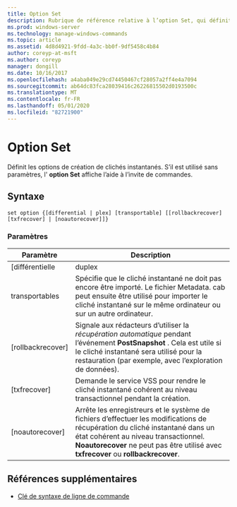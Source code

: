 ```yaml
---
title: Option Set
description: Rubrique de référence relative à l’option Set, qui définit les options de création de clichés instantanés.
ms.prod: windows-server
ms.technology: manage-windows-commands
ms.topic: article
ms.assetid: 4d8d4921-9fdd-4a3c-bb0f-9df5458c4b84
author: coreyp-at-msft
ms.author: coreyp
manager: dongill
ms.date: 10/16/2017
ms.openlocfilehash: a4aba049e29cd74450467cf28057a2ff4e4a7094
ms.sourcegitcommit: ab64dc83fca28039416c26226815502d0193500c
ms.translationtype: MT
ms.contentlocale: fr-FR
ms.lasthandoff: 05/01/2020
ms.locfileid: "82721900"
---
```

# <a name="set-option"></a>Option Set

Définit les options de création de clichés instantanés. S’il est utilisé sans paramètres, l' **option Set** affiche l’aide à l’invite de commandes.

## <a name="syntax"></a>Syntaxe

```
set option {[differential | plex] [transportable] [[rollbackrecover] [txfrecover] | [noautorecover]]}
```

### <a name="parameters"></a>Paramètres

|     Paramètre     |                                                                                                  Description                                                                                                  |
|-------------------|---------------------------------------------------------------------------------------------------------------------------------------------------------------------------------------------------------------|
|   [différentielle   |                                                                                                     duplex                                                                                                     |
|  transportables  |                       Spécifie que le cliché instantané ne doit pas encore être importé. Le fichier Metadata. cab peut ensuite être utilisé pour importer le cliché instantané sur le même ordinateur ou sur un autre ordinateur.                       |
| [rollbackrecover] |                     Signale aux rédacteurs d’utiliser la *récupération automatique* pendant l’événement **PostSnapshot** . Cela est utile si le cliché instantané sera utilisé pour la restauration (par exemple, avec l’exploration de données).                      |
|   [txfrecover]    |                                                               Demande le service VSS pour rendre le cliché instantané cohérent au niveau transactionnel pendant la création.                                                                |
|  [noautorecover]  | Arrête les enregistreurs et le système de fichiers d’effectuer les modifications de récupération du cliché instantané dans un état cohérent au niveau transactionnel. **Noautorecover** ne peut pas être utilisé avec **txfrecover** ou **rollbackrecover**. |

## <a name="additional-references"></a>Références supplémentaires

- [Clé de syntaxe de ligne de commande](command-line-syntax-key.md)